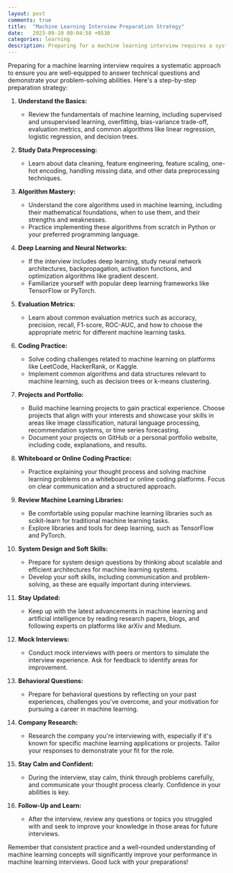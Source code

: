 ```yaml
---
layout: post
comments: true
title:  "Machine Learning Interview Preparation Strategy"
date:   2023-09-10 00:04:58 +0530
categories: learning
description: Preparing for a machine learning interview requires a systematic approach to ensure you are well-equipped to answer technical questions and demonstrate your problem-solving abilities. Here's a step-by-step preparation strategy
---
```


Preparing for a machine learning interview requires a systematic approach to ensure you are well-equipped to answer technical questions and demonstrate your problem-solving abilities. Here's a step-by-step preparation strategy:

1. **Understand the Basics:**
   - Review the fundamentals of machine learning, including supervised and unsupervised learning, overfitting, bias-variance trade-off, evaluation metrics, and common algorithms like linear regression, logistic regression, and decision trees.

2. **Study Data Preprocessing:**
   - Learn about data cleaning, feature engineering, feature scaling, one-hot encoding, handling missing data, and other data preprocessing techniques.

3. **Algorithm Mastery:**
   - Understand the core algorithms used in machine learning, including their mathematical foundations, when to use them, and their strengths and weaknesses.
   - Practice implementing these algorithms from scratch in Python or your preferred programming language.

4. **Deep Learning and Neural Networks:**
   - If the interview includes deep learning, study neural network architectures, backpropagation, activation functions, and optimization algorithms like gradient descent.
   - Familiarize yourself with popular deep learning frameworks like TensorFlow or PyTorch.

5. **Evaluation Metrics:**
   - Learn about common evaluation metrics such as accuracy, precision, recall, F1-score, ROC-AUC, and how to choose the appropriate metric for different machine learning tasks.

6. **Coding Practice:**
   - Solve coding challenges related to machine learning on platforms like LeetCode, HackerRank, or Kaggle.
   - Implement common algorithms and data structures relevant to machine learning, such as decision trees or k-means clustering.

7. **Projects and Portfolio:**
   - Build machine learning projects to gain practical experience. Choose projects that align with your interests and showcase your skills in areas like image classification, natural language processing, recommendation systems, or time series forecasting.
   - Document your projects on GitHub or a personal portfolio website, including code, explanations, and results.

8. **Whiteboard or Online Coding Practice:**
   - Practice explaining your thought process and solving machine learning problems on a whiteboard or online coding platforms. Focus on clear communication and a structured approach.

9. **Review Machine Learning Libraries:**
   - Be comfortable using popular machine learning libraries such as scikit-learn for traditional machine learning tasks.
   - Explore libraries and tools for deep learning, such as TensorFlow and PyTorch.

10. **System Design and Soft Skills:**
    - Prepare for system design questions by thinking about scalable and efficient architectures for machine learning systems.
    - Develop your soft skills, including communication and problem-solving, as these are equally important during interviews.

11. **Stay Updated:**
    - Keep up with the latest advancements in machine learning and artificial intelligence by reading research papers, blogs, and following experts on platforms like arXiv and Medium.

12. **Mock Interviews:**
    - Conduct mock interviews with peers or mentors to simulate the interview experience. Ask for feedback to identify areas for improvement.

13. **Behavioral Questions:**
    - Prepare for behavioral questions by reflecting on your past experiences, challenges you've overcome, and your motivation for pursuing a career in machine learning.

14. **Company Research:**
    - Research the company you're interviewing with, especially if it's known for specific machine learning applications or projects. Tailor your responses to demonstrate your fit for the role.

15. **Stay Calm and Confident:**
    - During the interview, stay calm, think through problems carefully, and communicate your thought process clearly. Confidence in your abilities is key.

16. **Follow-Up and Learn:**
    - After the interview, review any questions or topics you struggled with and seek to improve your knowledge in those areas for future interviews.

Remember that consistent practice and a well-rounded understanding of machine learning concepts will significantly improve your performance in machine learning interviews. Good luck with your preparations!
